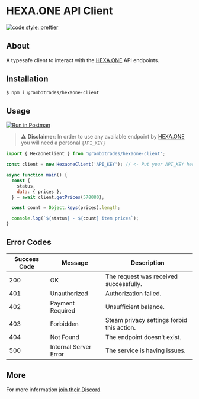 # HEXA.ONE API Client
[![code style: prettier](https://img.shields.io/badge/code_style-prettier-ff69b4.svg?style=flat-square)](https://github.com/prettier/prettier)

## About

A typesafe client to interact with the [HEXA.ONE](https://hexa.one) API endpoints.

## Installation

```bash
$ npm i @rambotrades/hexaone-client
```

## Usage

[![Run in Postman](https://run.pstmn.io/button.svg)](https://app.getpostman.com/run-collection/6305874-f8efce31-bc83-40ee-a9c8-a116104e0a51?action=collection%2Ffork&collection-url=entityId%3D6305874-f8efce31-bc83-40ee-a9c8-a116104e0a51%26entityType%3Dcollection%26workspaceId%3D3070131c-a213-4f06-8925-25a719a3f7db)

> :warning: **Disclaimer**: In order to use any available endpoint by [HEXA.ONE](https://hexa.one) you will need a personal `{API_KEY}`

```javascript
import { HexaoneClient } from '@rambotrades/hexaone-client';
```

```javascript
const client = new HexaoneClient('API_KEY'); // <- Put your API_KEY here.
```

```javascript
async function main() {
  const {
    status,
    data: { prices },
  } = await client.getPrices(578080);

  const count = Object.keys(prices).length;

  console.log(`${status} - ${count} item prices`);
}
```

## Error Codes

| Success Code | Message               | Description                                |
| ------------ | --------------------- | ------------------------------------------ |
| 200          | OK                    | The request was received successfully.     |
| 401          | Unauthorized          | Authorization failed.                      |
| 402          | Payment Required      | Unsufficient balance.                      |
| 403          | Forbidden             | Steam privacy settings forbid this action. |
| 404          | Not Found             | The endpoint doesn't exist.                |
| 500          | Internal Server Error | The service is having issues.              |

## More

For more information [join their Discord](https://discord.gg/PFBDVzNW)
